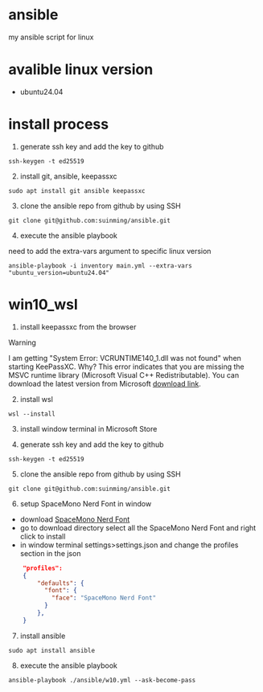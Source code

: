 # ansible

my ansible script for linux

# avalible linux version

- ubuntu24.04

# install process 

1. generate ssh key and add the key to github

```shell
ssh-keygen -t ed25519
```

2. install git, ansible, keepassxc

```shell
sudo apt install git ansible keepassxc
```

3. clone the ansible repo from github by using SSH

```shell
git clone git@github.com:suinming/ansible.git
```

4. execute the ansible playbook

need to add the extra-vars argument to specific linux version

```shell
ansible-playbook -i inventory main.yml --extra-vars "ubuntu_version=ubuntu24.04"
```

# win10_wsl

1. install keepassxc from the browser

> [!WARNING]  
> I am getting "System Error: VCRUNTIME140_1.dll was not found" when starting KeePassXC. Why?
> This error indicates that you are missing the MSVC runtime library (Microsoft Visual C++ Redistributable). You can download the latest version from Microsoft [download link](https://aka.ms/vs/17/release/vc_redist.x64.exe).

2. install wsl

```shell
wsl --install
```

3. install window terminal in Microsoft Store

4. generate ssh key and add the key to github

```shell
ssh-keygen -t ed25519
```

5. clone the ansible repo from github by using SSH

```shell
git clone git@github.com:suinming/ansible.git
```

6. setup SpaceMono Nerd Font in window

- download [SpaceMono Nerd Font](https://www.nerdfonts.com/font-downloads)
- go to download directory select all the SpaceMono Nerd Font and right click to install
- in window terminal settings>settings.json and change the profiles section in the json

```json
    "profiles": 
    {
        "defaults": {
          "font": {
            "face": "SpaceMono Nerd Font"
          }
        },
    }
```

7. install ansible

```shell
sudo apt install ansible
```

8. execute the ansible playbook

```shell
ansible-playbook ./ansible/w10.yml --ask-become-pass
```
